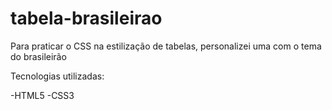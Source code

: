 # tabela-brasileirao
Para praticar o CSS na estilização de tabelas, personalizei uma com o tema do brasileirão

Tecnologias utilizadas:

-HTML5
-CSS3
